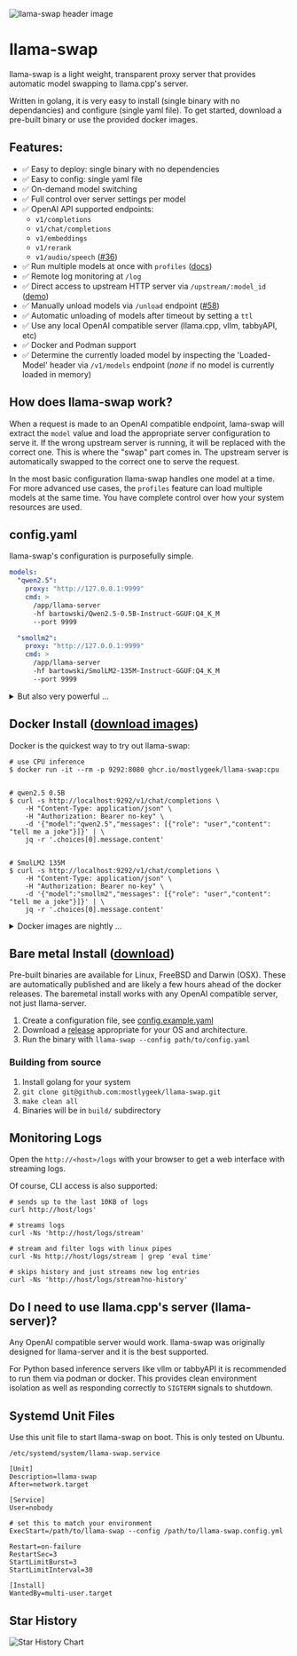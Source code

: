 ![llama-swap header image](header.jpeg)

# llama-swap

llama-swap is a light weight, transparent proxy server that provides automatic model swapping to llama.cpp's server.

Written in golang, it is very easy to install (single binary with no dependancies) and configure (single yaml file). To get started, download a pre-built binary or use the provided docker images.

## Features:

- ✅ Easy to deploy: single binary with no dependencies
- ✅ Easy to config: single yaml file
- ✅ On-demand model switching
- ✅ Full control over server settings per model
- ✅ OpenAI API supported endpoints:
  - `v1/completions`
  - `v1/chat/completions`
  - `v1/embeddings`
  - `v1/rerank`
  - `v1/audio/speech` ([#36](https://github.com/mostlygeek/llama-swap/issues/36))
- ✅ Run multiple models at once with `profiles` ([docs](https://github.com/mostlygeek/llama-swap/issues/53#issuecomment-2660761741))
- ✅ Remote log monitoring at `/log`
- ✅ Direct access to upstream HTTP server via `/upstream/:model_id` ([demo](https://github.com/mostlygeek/llama-swap/pull/31))
- ✅ Manually unload models via `/unload` endpoint ([#58](https://github.com/mostlygeek/llama-swap/issues/58))
- ✅ Automatic unloading of models after timeout by setting a `ttl`
- ✅ Use any local OpenAI compatible server (llama.cpp, vllm, tabbyAPI, etc)
- ✅ Docker and Podman support
- ✅ Determine the currently loaded model by inspecting the 'Loaded-Model' header via `/v1/models` endpoint (*none* if no model is currently loaded in memory)

## How does llama-swap work?

When a request is made to an OpenAI compatible endpoint, lama-swap will extract the `model` value and load the appropriate server configuration to serve it. If the wrong upstream server is running, it will be replaced with the correct one. This is where the "swap" part comes in. The upstream server is automatically swapped to the correct one to serve the request.

In the most basic configuration llama-swap handles one model at a time. For more advanced use cases, the `profiles` feature can load multiple models at the same time. You have complete control over how your system resources are used.

## config.yaml

llama-swap's configuration is purposefully simple.

```yaml
models:
  "qwen2.5":
    proxy: "http://127.0.0.1:9999"
    cmd: >
      /app/llama-server
      -hf bartowski/Qwen2.5-0.5B-Instruct-GGUF:Q4_K_M
      --port 9999

  "smollm2":
    proxy: "http://127.0.0.1:9999"
    cmd: >
      /app/llama-server
      -hf bartowski/SmolLM2-135M-Instruct-GGUF:Q4_K_M
      --port 9999
```

<details>
<summary>But also very powerful ...</summary>

```yaml
# Seconds to wait for llama.cpp to load and be ready to serve requests
# Default (and minimum) is 15 seconds
healthCheckTimeout: 60

# Write HTTP logs (useful for troubleshooting), defaults to false
logRequests: true

# define valid model values and the upstream server start
models:
  "llama":
    cmd: llama-server --port 8999 -m Llama-3.2-1B-Instruct-Q4_K_M.gguf

    # where to reach the server started by cmd, make sure the ports match
    proxy: http://127.0.0.1:8999

    # aliases names to use this model for
    aliases:
      - "gpt-4o-mini"
      - "gpt-3.5-turbo"

    # check this path for an HTTP 200 OK before serving requests
    # default: /health to match llama.cpp
    # use "none" to skip endpoint checking, but may cause HTTP errors
    # until the model is ready
    checkEndpoint: /custom-endpoint

    # automatically unload the model after this many seconds
    # ttl values must be a value greater than 0
    # default: 0 = never unload model
    ttl: 60

  "qwen":
    # environment variables to pass to the command
    env:
      - "CUDA_VISIBLE_DEVICES=0"

    # multiline for readability
    cmd: >
      llama-server --port 8999
      --model path/to/Qwen2.5-1.5B-Instruct-Q4_K_M.gguf
    proxy: http://127.0.0.1:8999

  # unlisted models do not show up in /v1/models or /upstream lists
  # but they can still be requested as normal
  "qwen-unlisted":
    unlisted: true
    cmd: llama-server --port 9999 -m Llama-3.2-1B-Instruct-Q4_K_M.gguf -ngl 0

  # Docker Support (v26.1.4+ required!)
  "docker-llama":
    proxy: "http://127.0.0.1:9790"
    cmd: >
      docker run --name dockertest
      --init --rm -p 9790:8080 -v /mnt/nvme/models:/models
      ghcr.io/ggerganov/llama.cpp:server
      --model '/models/Qwen2.5-Coder-0.5B-Instruct-Q4_K_M.gguf'

# profiles make it easy to managing multi model (and gpu) configurations.
#
# Tips:
#  - each model must be listening on a unique address and port
#  - the model name is in this format: "profile_name:model", like "coding:qwen"
#  - the profile will load and unload all models in the profile at the same time
profiles:
  coding:
    - "qwen"
    - "llama"
```

### Use Case Examples

- [config.example.yaml](config.example.yaml) includes example for supporting `v1/embeddings` and `v1/rerank` endpoints
- [Speculative Decoding](examples/speculative-decoding/README.md) - using a small draft model can increase inference speeds from 20% to 40%. This example includes a configurations Qwen2.5-Coder-32B (2.5x increase) and Llama-3.1-70B (1.4x increase) in the best cases.
- [Optimizing Code Generation](examples/benchmark-snakegame/README.md) - find the optimal settings for your machine. This example demonstrates defining multiple configurations and testing which one is fastest.
- [Restart on Config Change](examples/restart-on-config-change/README.md) - automatically restart llama-swap when trying out different configurations.

## Configuration

llama-s

</details>

## Docker Install ([download images](https://github.com/mostlygeek/llama-swap/pkgs/container/llama-swap))

Docker is the quickest way to try out llama-swap:

```
# use CPU inference
$ docker run -it --rm -p 9292:8080 ghcr.io/mostlygeek/llama-swap:cpu


# qwen2.5 0.5B
$ curl -s http://localhost:9292/v1/chat/completions \
    -H "Content-Type: application/json" \
    -H "Authorization: Bearer no-key" \
    -d '{"model":"qwen2.5","messages": [{"role": "user","content": "tell me a joke"}]}' | \
    jq -r '.choices[0].message.content'


# SmolLM2 135M
$ curl -s http://localhost:9292/v1/chat/completions \
    -H "Content-Type: application/json" \
    -H "Authorization: Bearer no-key" \
    -d '{"model":"smollm2","messages": [{"role": "user","content": "tell me a joke"}]}' | \
    jq -r '.choices[0].message.content'
```

<details>
<summary>Docker images are nightly ...</summary>

They include:

- `ghcr.io/mostlygeek/llama-swap:cpu`
- `ghcr.io/mostlygeek/llama-swap:cuda`
- `ghcr.io/mostlygeek/llama-swap:intel`
- `ghcr.io/mostlygeek/llama-swap:vulkan`
- ROCm disabled until fixed in llama.cpp container

Specific versions are also available and are tagged with the llama-swap, architecture and llama.cpp versions. For example: `ghcr.io/mostlygeek/llama-swap:v89-cuda-b4716`

Beyond the demo you will likely want to run the containers with your downloaded models and custom configuration.

```
$ docker run -it --rm --runtime nvidia -p 9292:8080 \
  -v /path/to/models:/models \
  -v /path/to/custom/config.yaml:/app/config.yaml \
  ghcr.io/mostlygeek/llama-swap:cuda
```

</details>

## Bare metal Install ([download](https://github.com/mostlygeek/llama-swap/releases))

Pre-built binaries are available for Linux, FreeBSD and Darwin (OSX). These are automatically published and are likely a few hours ahead of the docker releases. The baremetal install works with any OpenAI compatible server, not just llama-server.

1. Create a configuration file, see [config.example.yaml](config.example.yaml)
1. Download a [release](https://github.com/mostlygeek/llama-swap/releases) appropriate for your OS and architecture.
1. Run the binary with `llama-swap --config path/to/config.yaml`

### Building from source

1. Install golang for your system
1. `git clone git@github.com:mostlygeek/llama-swap.git`
1. `make clean all`
1. Binaries will be in `build/` subdirectory

## Monitoring Logs

Open the `http://<host>/logs` with your browser to get a web interface with streaming logs.

Of course, CLI access is also supported:

```
# sends up to the last 10KB of logs
curl http://host/logs'

# streams logs
curl -Ns 'http://host/logs/stream'

# stream and filter logs with linux pipes
curl -Ns http://host/logs/stream | grep 'eval time'

# skips history and just streams new log entries
curl -Ns 'http://host/logs/stream?no-history'
```

## Do I need to use llama.cpp's server (llama-server)?

Any OpenAI compatible server would work. llama-swap was originally designed for llama-server and it is the best supported.

For Python based inference servers like vllm or tabbyAPI it is recommended to run them via podman or docker. This provides clean environment isolation as well as responding correctly to `SIGTERM` signals to shutdown.

## Systemd Unit Files

Use this unit file to start llama-swap on boot. This is only tested on Ubuntu.

`/etc/systemd/system/llama-swap.service`

```
[Unit]
Description=llama-swap
After=network.target

[Service]
User=nobody

# set this to match your environment
ExecStart=/path/to/llama-swap --config /path/to/llama-swap.config.yml

Restart=on-failure
RestartSec=3
StartLimitBurst=3
StartLimitInterval=30

[Install]
WantedBy=multi-user.target
```

## Star History

<picture>
   <source media="(prefers-color-scheme: dark)" srcset="https://api.star-history.com/svg?repos=mostlygeek/llama-swap&type=Date&theme=dark" />
   <source media="(prefers-color-scheme: light)" srcset="https://api.star-history.com/svg?repos=mostlygeek/llama-swap&type=Date" />
   <img alt="Star History Chart" src="https://api.star-history.com/svg?repos=mostlygeek/llama-swap&type=Date" />
</picture>

